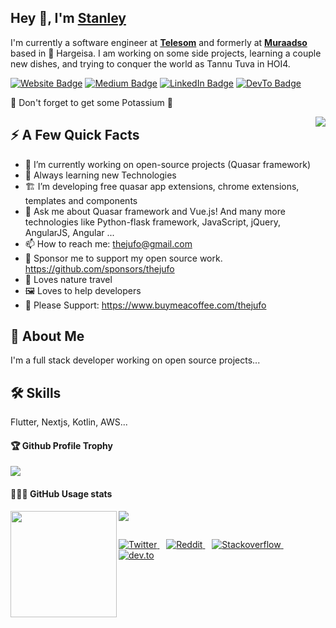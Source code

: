 

<h2>Hey 👋, I'm <a href="https://thejufo.me/">Stanley</a></h2>
<p>I'm currently a software engineer at <strong><a href="https://www.telesom.com/">Telesom</a></strong> and formerly at <strong><a href="https://muraadso.com/">Muraadso</a></strong> based in 🌁 Hargeisa. I am working on some side projects, learning a couple new dishes, and trying to conquer the world as Tannu Tuva in HOI4.</p>
<p><a href="https://thejufo.me"><img src="https://img.shields.io/badge/-thejufo.me-4E69C8?style=flat-square&amp;labelColor=4E69C8&amp;logo=Firefox&amp;link=https://thejufo.me" alt="Website Badge"></a> <a href="https://medium.com/@thejufo"><img src="https://img.shields.io/badge/-@thejufo-14c767?style=flat-square&amp;labelColor=14c767&amp;logo=Medium&amp;link=https://medium.com/@thejufo" alt="Medium Badge"></a> <a href="https://www.linkedin.com/in/thejufo/"><img src="https://img.shields.io/badge/-@thejufo-0077B5?style=flat-square&amp;labelColor=0077B5&amp;logo=LinkedIn&amp;link=https://www.linkedin.com/in/thejufo/" alt="LinkedIn Badge"></a> <a href="https://dev.to/thejufo"><img src="https://img.shields.io/badge/-@thejufo-0A0A0A?style=flat-square&amp;labelColor=0A0A0A&amp;logo=dev.to&amp;link=https://dev.to/thejufo" alt="DevTo Badge"></a></p>
<p>🍌 Don't forget to get some Potassium 🍌</p>
<img align="right" src="https://media1.giphy.com/media/13HgwGsXF0aiGY/giphy.gif" />
<h2>⚡️ A Few Quick Facts</h2>

- 🔭 I’m currently working on open-source projects (Quasar framework)
- 🌱 Always learning new Technologies
- 🏗 I’m developing free quasar app extensions, chrome extensions, templates and components
- 💬 Ask me about Quasar framework and Vue.js! And many more technologies like Python-flask framework, JavaScript, jQuery, AngularJS, Angular ...
- 📫 How to reach me: thejufo@gmail.com
- 💖 Sponsor me to support my open source work. https://github.com/sponsors/thejufo
- 🌴 Loves nature travel
- 🖼️ Loves to help developers
- 🙏 Please Support: https://www.buymeacoffee.com/thejufo
            

 ## 🚀 About Me
I'm a full stack developer working on open source projects...
            

 ## 🛠 Skills
Flutter, Nextjs, Kotlin, AWS...
            

 <div>
  <h4>🏆 Github Profile Trophy</h4>
  <img src="https://github-profile-trophy.vercel.app/?username=thejufo&column=7"/>
</div>
            

<div>
  <h4>👨🏻‍💻 GitHub Usage stats</h4>
  <img height="170" align="left" src="https://github-readme-stats.vercel.app/api?username=thejufo&count_private=true&include_all_commits=true" />
  <img src="https://github-readme-stats.vercel.app/api/top-langs/?username=thejufo&layout=compact" />
</div>

##
            
<p>
  <a href="https://twitter.com/thejufo">
    <img src="https://img.shields.io/twitter/follow/Mayur06322144?label=Follow%20%40thejufo&style=social" alt="Twitter">
  </a>&ensp;
  <a href="https://www.reddit.com/user/thejufo">
    <img src="https://img.shields.io/reddit/user-karma/combined/thejufo?style=social" alt="Reddit">
  </a>&ensp;
  <a href="https://stackoverflow.com/users/10872323/thejufo?tab=profile">
    <img src="https://img.shields.io/stackexchange/stackoverflow/r/10872323?color=orange" alt="Stackoverflow">
  </a>&ensp;
  <a href="https://dev.to/thejufo">
    <img src="https://img.shields.io/badge/dev.to-Follow-lightgrey?style=social&logo=dev.to" alt="dev.to">
  </a>
</p>

